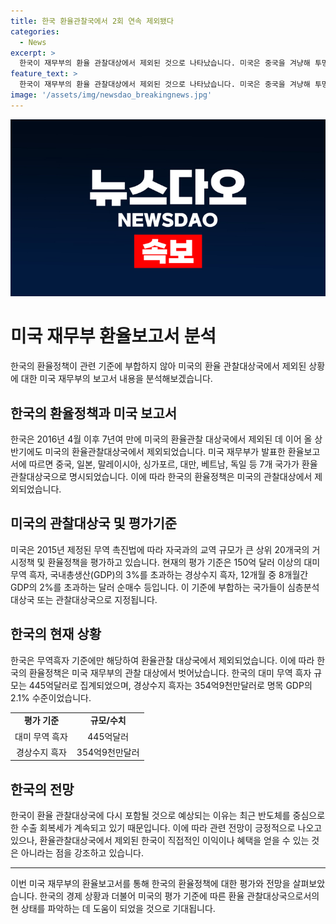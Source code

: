```yaml
---
title: 한국 환율관찰국에서 2회 연속 제외됐다
categories:
  - News
excerpt: >
  한국이 재무부의 환율 관찰대상에서 제외된 것으로 나타났습니다. 미국은 중국을 겨냥해 투명성을 강화하도록 요구하며, 중국의 통화 가치 조작에 대해 강력히 반대한다고 밝혔습니다. 한국은 3가지 기준 중 무역흑자 기준만 해당해 관찰대상에서 제외됐는데, 이에 대한 정부의 반응과 앞으로의 전망이 주목받고 있습니다. 또한, 재무부는 중국의 환율 정책에 대한 투명성 결여를 지적하며 중국을 주요 경제국 중에서 이탈자로 평가했습니다.
feature_text: >
  한국이 재무부의 환율 관찰대상에서 제외된 것으로 나타났습니다. 미국은 중국을 겨냥해 투명성을 강화하도록 요구하며, 중국의 통화 가치 조작에 대해 강력히 반대한다고 밝혔습니다. 한국은 3가지 기준 중 무역흑자 기준만 해당해 관찰대상에서 제외됐는데, 이에 대한 정부의 반응과 앞으로의 전망이 주목받고 있습니다. 또한, 재무부는 중국의 환율 정책에 대한 투명성 결여를 지적하며 중국을 주요 경제국 중에서 이탈자로 평가했습니다.
image: '/assets/img/newsdao_breakingnews.jpg'
---
```


<p><img src="/assets/img/newsdao_breakingnews.jpg" alt="koreaapp 속보" /></p>

<h1 data-ke-size="size26">미국 재무부 환율보고서 분석</h1>

<p data-ke-size="size16">한국의 환율정책이 관련 기준에 부합하지 않아 미국의 환율 관찰대상국에서 제외된 상황에 대한 미국 재무부의 보고서 내용을 분석해보겠습니다.</p>

<h2 data-ke-size="size24">한국의 환율정책과 미국 보고서</h2>

<p data-ke-size="size16">
한국은 2016년 4월 이후 7년여 만에 미국의 환율관찰 대상국에서 제외된 데 이어 올 상반기에도 미국의 환율관찰대상국에서 제외되었습니다. 미국 재무부가 발표한 환율보고서에 따르면 중국, 일본, 말레이시아, 싱가포르, 대만, 베트남, 독일 등 7개 국가가 환율 관찰대상국으로 명시되었습니다. 이에 따라 한국의 환율정책은 미국의 관찰대상에서 제외되었습니다.
</p>

<h2 data-ke-size="size24">미국의 관찰대상국 및 평가기준</h2>

<p data-ke-size="size16">
미국은 2015년 제정된 무역 촉진법에 따라 자국과의 교역 규모가 큰 상위 20개국의 거시정책 및 환율정책을 평가하고 있습니다. 현재의 평가 기준은 150억 달러 이상의 대미 무역 흑자, 국내총생산(GDP)의 3%를 초과하는 경상수지 흑자, 12개월 중 8개월간 GDP의 2%를 초과하는 달러 순매수 등입니다. 이 기준에 부합하는 국가들이 심층분석대상국 또는 관찰대상국으로 지정됩니다.
</p>

<h2 data-ke-size="size24">한국의 현재 상황</h2>

<p data-ke-size="size16">
한국은 무역흑자 기준에만 해당하여 환율관찰 대상국에서 제외되었습니다. 이에 따라 한국의 환율정책은 미국 재무부의 관찰 대상에서 벗어났습니다. 한국의 대미 무역 흑자 규모는 445억달러로 집계되었으며, 경상수지 흑자는 354억9천만달러로 명목 GDP의 2.1% 수준이었습니다. 
</p>

<table>
  <tr>
    <td style="text-align: center; height: 17px;"><b>평가 기준</b></td>
    <td style="text-align: center; height: 17px;"><b>규모/수치</b></td>
  </tr>
  <tr>
    <td style="text-align: center; height: 17px;">대미 무역 흑자</td>
    <td style="text-align: center; height: 17px;">445억달러</td>
  </tr>
  <tr>
    <td style="text-align: center; height: 17px;">경상수지 흑자</td>
    <td style="text-align: center; height: 17px;">354억9천만달러</td>
  </tr>
</table>

<h2 data-ke-size="size24">한국의 전망</h2>

<p data-ke-size="size16">
한국이 환율 관찰대상국에 다시 포함될 것으로 예상되는 이유는 최근 반도체를 중심으로 한 수출 회복세가 계속되고 있기 때문입니다. 이에 따라 관련 전망이 긍정적으로 나오고 있으나, 환율관찰대상국에서 제외된 한국이 직접적인 이익이나 혜택을 얻을 수 있는 것은 아니라는 점을 강조하고 있습니다. 
</p>

<hr>

<p data-ke-size="size16">
이번 미국 재무부의 환율보고서를 통해 한국의 환율정책에 대한 평가와 전망을 살펴보았습니다. 한국의 경제 상황과 더불어 미국의 평가 기준에 따른 환율 관찰대상국으로서의 현 상태를 파악하는 데 도움이 되었을 것으로 기대됩니다.
</p>

